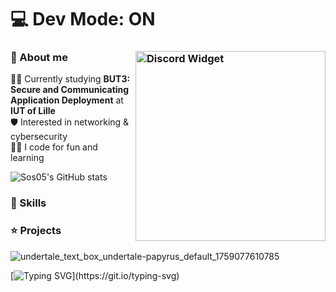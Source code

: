 # 💻 Dev Mode: ON

### 🔎 About me <a href="https://discord.com/users/563382607727820801"><img src="https://discord.c99.nl/widget/theme-3/563382607727820801.png" alt="Discord Widget" width="304" align="right"/></a>

👨‍🎓 Currently studying **BUT3: Secure and Communicating Application Deployment** at **IUT of Lille**<br>
🛡️ Interested in networking & cybersecurity<br>
👨‍💻 I code for fun and learning<br>

![Sos05's GitHub stats](https://github-readme-stats.vercel.app/api?username=Sos05&show_icons=true&theme=tokyonight)

### 🎯 Skills

### ⭐ Projects

![undertale_text_box_undertale-papyrus_default_1759077610785](https://github.com/user-attachments/assets/c084734e-b9c6-4ea4-81f6-0e89ebaad5db)

[![Typing SVG](https://readme-typing-svg.demolab.com/?pause=2500&speed=50&lines=Get+out+of+here.;There%E2%80%99s+nothing+down+here.;Why+are+you+waiting%3F;Stop.+Seriously.;Think+there%E2%80%99s+a+feature%3F+Nope.;Just+plain+text.;Wow,+you%E2%80%99re+committed.+Respect%E2%80%A6;Still+here%3F+You+wasted+your+time.)](https://git.io/typing-svg)
